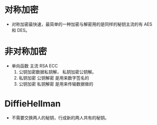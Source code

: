# 对称加密

- 对称加密最快速，最简单的一种加密与解密用的是同样的秘钥主流的有 AES 和 DES。

# 非对称加密
- 单向函数 主流 RSA ECC 
  1. 公钥加密数据私钥解， 私钥加密公钥解。
  2. 私钥加密 公钥解密 是用来数字签名的
  3. 公钥加密 私钥解密 是用来传输数据做的

# DiffieHellman 
- 不需要交换两人的秘钥，行成新的两人共有的秘钥。
